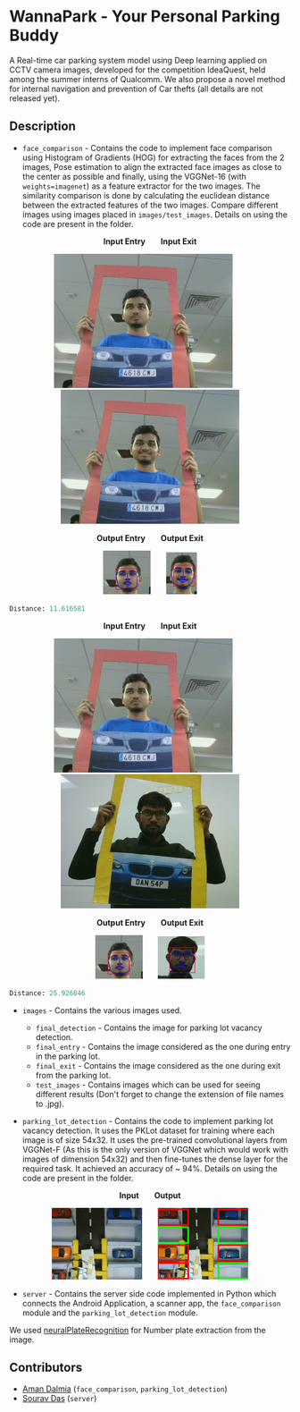 # WannaPark - Your Personal Parking Buddy 
 A Real-time car parking system model using Deep learning applied on CCTV camera images, 
 developed for the competition IdeaQuest, held among the summer interns of Qualcomm. 
 We also propose a novel method for internal navigation and prevention of Car thefts (all details are not
 released yet).
 
 ## Description
 - `face_comparison` - Contains the code to implement face comparison using Histogram of Gradients (HOG) 
 for extracting the faces from the 2 images, Pose estimation to align the extracted face images as close to the center 
 as possible and finally, using the VGGNet-16 (with `weights=imagenet`) as a feature extractor for the two images.
 The similarity comparison is done by calculating the euclidean distance between the extracted features of the two images.
 Compare different images using images placed in `images/test_images`. Details on using the code are present in the folder.<br>
 
 <p align = "center">
 <b> Input Entry</b>
 &nbsp; &nbsp; &nbsp;
 <b>Input Exit</b>
 </p>
 <p align = "center">
 <img src = 'images/final_entry/image.jpg'/>
 &nbsp; &nbsp; &nbsp;
 <img src = 'images/final_exit/image.jpg'/>
 </p>
 <p align = "center">
 <b> Output Entry</b>
 &nbsp; &nbsp; &nbsp;
 <b>Output Exit</b>
 </p>
 <p align = "center">
 <img src = 'images/results/face_entry.png'/>
 &nbsp; &nbsp; &nbsp;
 <img src = 'images/results/face_exit.png'/>
 </p>
 
 ```python
Distance: 11.616581
```

 <p align = "center">
 <b> Input Entry</b>
 &nbsp; &nbsp; &nbsp;
 <b>Input Exit</b>
 </p>
 <p align = "center">
 <img src = 'images/final_entry/image.jpg'/>
 &nbsp; &nbsp; &nbsp;
 <img src = 'images/test_images/image21.jpg'/>
 </p>
 <p align = "center">
 <b> Output Entry</b>
 &nbsp; &nbsp; &nbsp;
 <b>Output Exit</b>
 </p>
 <p align = "center">
 <img src = 'images/results/face_entry.png'/>
 &nbsp; &nbsp; &nbsp;
 <img src = 'images/results/face_exit2.png'/>
 </p>

```python
Distance: 25.926846
```
 
 - `images` - Contains the various images used.
    - `final_detection` - Contains the image for parking lot vacancy detection.
    - `final_entry` - Contains the image considered as the one during entry in the parking lot.
    - `final_exit` - Contains the image considered as the one during exit from the parking lot.
    - `test_images` - Contains images which can be used for seeing different results (Don't forget to 
    change the extension of file names to .jpg).
 
 - `parking_lot_detection` - Contains the code to implement parking lot vacancy detection. It uses the PKLot dataset for training 
 where each image is of size 54x32. It uses the pre-trained convolutional layers from VGGNet-F (As this is the only version of
 VGGNet which would work with images of dimension 54x32) and then fine-tunes the dense layer for the required task. It achieved
 an accuracy of ~ 94%. Details on using the code are present in the folder. <br>
 <p align = "center">
 <b> Input</b>
 &nbsp; &nbsp; &nbsp;
 <b>Output</b>
 </p>
 <p align = "center">
 <img src = 'images/results/original_detection.jpg'/>
 &nbsp; &nbsp; &nbsp;
 <img src = 'images/results/parking_lot_detection.png'/>
 </p>
 
  - `server` - Contains the server side code implemented in Python which connects the Android Application, a scanner app, the `face_comparison` module and the `parking_lot_detection` module. 
 
 We used [neuralPlateRecognition](1) for Number plate extraction from the image.
 
 ## Contributors
 - [Aman Dalmia](2) (`face_comparison`, `parking_lot_detection`)
 - [Sourav Das](3) (`server`)
 
 [1]: https://github.com/niloxx/neuralPlateRecognition
 [2]: https://github.com/dalmia
 [3]: https://www.facebook.com/sourav.das.3557
 

